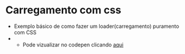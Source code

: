 # Carregamento com css

- Exemplo básico de como fazer um loader(carregamento) puramento com CSS
- - Pode vizualizar no codepen clicando [aqui](https://codepen.io/evenilsonliandro/full/ExNLKOO)